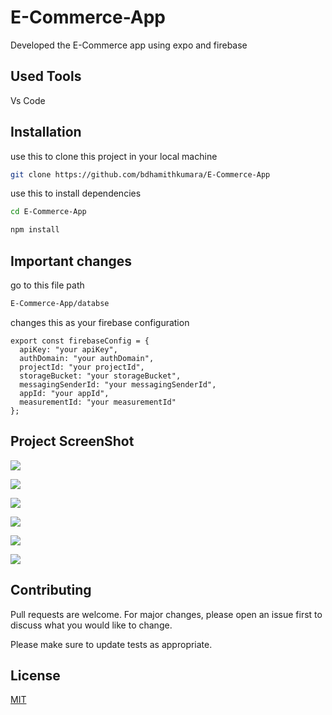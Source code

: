 # E-Commerce-App
Developed the E-Commerce app using expo and firebase

## Used Tools 
Vs Code 

## Installation

use this to clone this project in your local machine

```bash
git clone https://github.com/bdhamithkumara/E-Commerce-App
```

use this to install dependencies  

```bash
cd E-Commerce-App
```
```bash
npm install
```

## Important changes
go to this file path 
```bash
E-Commerce-App/databse
```
changes this as your firebase configuration
```
export const firebaseConfig = {
  apiKey: "your apiKey",
  authDomain: "your authDomain",
  projectId: "your projectId",
  storageBucket: "your storageBucket",
  messagingSenderId: "your messagingSenderId",
  appId: "your appId",
  measurementId: "your measurementId"
};
```

## Project ScreenShot

<img
  src="/screnshot/ss1.jpeg"
  style="display: inline-block; margin: 0 auto; max-width: 300px">
  
<img
  src="/screnshot/ss2.jpeg"
  style="display: inline-block; margin: 0 auto; max-width: 300px">
  
<img
  src="/screnshot/ss3.jpeg"
  style="display: inline-block; margin: 0 auto; max-width: 300px">
  
  <img
  src="/screnshot/ss4.jpeg"
  style="display: inline-block; margin: 0 auto; max-width: 300px">
  
  <img
  src="/screnshot/ss5.jpeg"
  style="display: inline-block; margin: 0 auto; max-width: 300px">
  
  <img
  src="/screnshot/ss6.jpeg"
  style="display: inline-block; margin: 0 auto; max-width: 300px">
  
  
  ## Contributing

Pull requests are welcome. For major changes, please open an issue first
to discuss what you would like to change.

Please make sure to update tests as appropriate.

## License

[MIT](https://choosealicense.com/licenses/mit/) 


